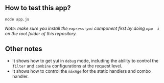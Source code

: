 How to test this app?
---------------------

```
node app.js
```

_Note: make sure you install the `express-yui` component first by doing `npm  i` on the root folder of this repository._

Other notes
-----------

* It shows how to get yui in `debug` mode, including the ability to control the `filter` and `combine` configurations at the request level.
* It shows how to control the `maxAge` for the static handlers and combo handler.
